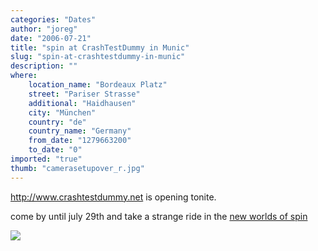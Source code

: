 ```yaml
---
categories: "Dates"
author: "joreg"
date: "2006-07-21"
title: "spin at CrashTestDummy in Munic"
slug: "spin-at-crashtestdummy-in-munic"
description: ""
where: 
    location_name: "Bordeaux Platz"
    street: "Pariser Strasse"
    additional: "Haidhausen"
    city: "München"
    country: "de"
    country_name: "Germany"
    from_date: "1279663200"
    to_date: "0"
imported: "true"
thumb: "camerasetupover_r.jpg"
---
```



<!--{SPLIT()}-->
<http://www.crashtestdummy.net> is opening tonite.

come by until july 29th and take a strange ride in the [new worlds of spin](https://vvvv.org/404)
<!--~~~-->

![](camerasetupover_r.jpg)
<!--{SPLIT}-->